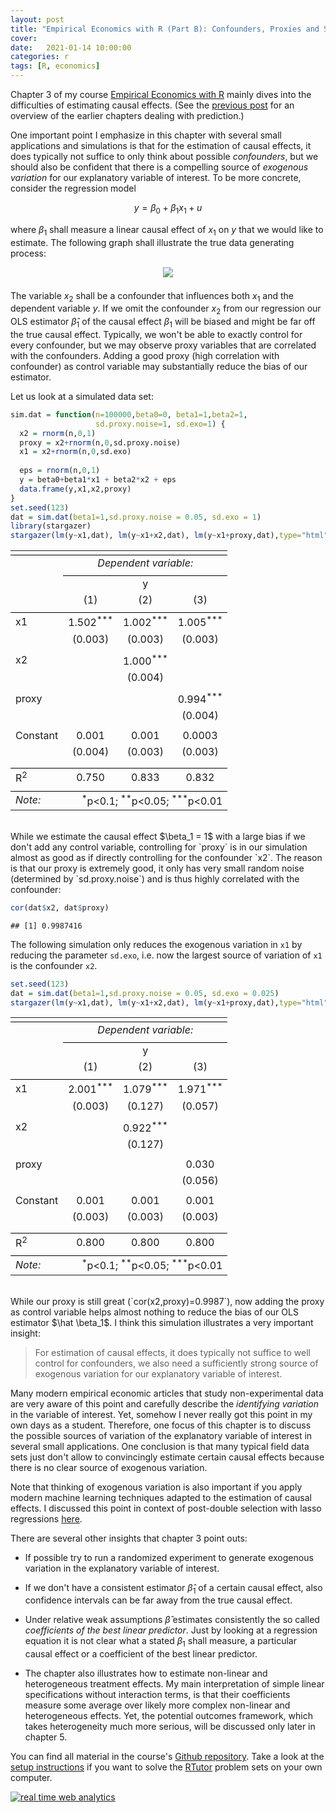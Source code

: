 ```yaml
---
layout: post
title: "Empirical Economics with R (Part B): Confounders, Proxies and Sources of Exogenous Variations"
cover: 
date:   2021-01-14 10:00:00
categories: r
tags: [R, economics]
---
```


Chapter 3 of my course [Empirical Economics with R](https://github.com/skranz/empecon) mainly dives into the difficulties of estimating causal effects. (See the [previous post](http://skranz.github.io/r/2021/01/09/EmpEconA.html) for an overview of the earlier chapters dealing with prediction.)

One important point I emphasize in this chapter with several small applications and simulations is that for the estimation of causal effects, it does typically not suffice to only think about possible *confounders*, but we should also be confident that there is a compelling source of *exogenous variation* for our explanatory variable of interest. To be more concrete, consider the regression model

$$y = \beta_0 + \beta_1 x_1 + u$$

where $\beta_1$ shall measure a linear causal effect of $x_1$ on $y$ that we would like to estimate. The following graph shall illustrate the true data generating process:

<center>
<a href="ejd.econ.mathematik.uni-ulm.de"><img src="http://skranz.github.io/images/empecon/proxy_sim.svg" style="max-width: 100%; margin-bottom: 0.5em;"></a>
</center>

The variable $x_2$ shall be a confounder that influences both $x_1$ and the dependent variable $y$. If we omit the confounder $x_2$ from our regression our OLS estimator $\hat \beta_1$ of the causal effect $\beta_1$ will be biased and might be far off the true causal effect. Typically, we won't be able to exactly control for every confounder, but we may observe proxy variables that are correlated with the confounders. Adding a good proxy (high correlation with confounder) as control variable may substantially reduce the bias of our estimator.  

Let us look at a simulated data set:

```r
sim.dat = function(n=100000,beta0=0, beta1=1,beta2=1,
                   sd.proxy.noise=1, sd.exo=1) {
  x2 = rnorm(n,0,1)
  proxy = x2+rnorm(n,0,sd.proxy.noise)
  x1 = x2+rnorm(n,0,sd.exo)
  
  eps = rnorm(n,0,1)
  y = beta0+beta1*x1 + beta2*x2 + eps
  data.frame(y,x1,x2,proxy)
}
set.seed(123)
dat = sim.dat(beta1=1,sd.proxy.noise = 0.05, sd.exo = 1)
library(stargazer)
stargazer(lm(y~x1,dat), lm(y~x1+x2,dat), lm(y~x1+proxy,dat),type="html", keep.stat = c("rsq"))
```


<table style="text-align:center"><tr><td colspan="4" style="border-bottom: 1px solid black"></td></tr><tr><td style="text-align:left"></td><td colspan="3"><em>Dependent variable:</em></td></tr>
<tr><td></td><td colspan="3" style="border-bottom: 1px solid black"></td></tr>
<tr><td style="text-align:left"></td><td colspan="3">y</td></tr>
<tr><td style="text-align:left"></td><td>(1)</td><td>(2)</td><td>(3)</td></tr>
<tr><td colspan="4" style="border-bottom: 1px solid black"></td></tr><tr><td style="text-align:left">x1</td><td>1.502<sup>***</sup></td><td>1.002<sup>***</sup></td><td>1.005<sup>***</sup></td></tr>
<tr><td style="text-align:left"></td><td>(0.003)</td><td>(0.003)</td><td>(0.003)</td></tr>
<tr><td style="text-align:left"></td><td></td><td></td><td></td></tr>
<tr><td style="text-align:left">x2</td><td></td><td>1.000<sup>***</sup></td><td></td></tr>
<tr><td style="text-align:left"></td><td></td><td>(0.004)</td><td></td></tr>
<tr><td style="text-align:left"></td><td></td><td></td><td></td></tr>
<tr><td style="text-align:left">proxy</td><td></td><td></td><td>0.994<sup>***</sup></td></tr>
<tr><td style="text-align:left"></td><td></td><td></td><td>(0.004)</td></tr>
<tr><td style="text-align:left"></td><td></td><td></td><td></td></tr>
<tr><td style="text-align:left">Constant</td><td>0.001</td><td>0.001</td><td>0.0003</td></tr>
<tr><td style="text-align:left"></td><td>(0.004)</td><td>(0.003)</td><td>(0.003)</td></tr>
<tr><td style="text-align:left"></td><td></td><td></td><td></td></tr>
<tr><td colspan="4" style="border-bottom: 1px solid black"></td></tr><tr><td style="text-align:left">R<sup>2</sup></td><td>0.750</td><td>0.833</td><td>0.832</td></tr>
<tr><td colspan="4" style="border-bottom: 1px solid black"></td></tr><tr><td style="text-align:left"><em>Note:</em></td><td colspan="3" style="text-align:right"><sup>*</sup>p<0.1; <sup>**</sup>p<0.05; <sup>***</sup>p<0.01</td></tr>
</table>

<br>
While we estimate the causal effect $\beta_1 = 1$ with a large bias if we don't add any control variable, controlling for `proxy` is in our simulation almost as good as if directly controlling for the confounder `x2`. The reason is that our proxy is extremely good, it only has very small random noise (determined by `sd.proxy.noise`) and is thus highly correlated with the confounder: 


```r
cor(dat$x2, dat$proxy)
```

```
## [1] 0.9987416
```

The following simulation only reduces the exogenous variation in `x1` by reducing the parameter `sd.exo`, i.e. now the largest source of variation of `x1` is the confounder `x2`.


```r
set.seed(123)
dat = sim.dat(beta1=1,sd.proxy.noise = 0.05, sd.exo = 0.025)
stargazer(lm(y~x1,dat), lm(y~x1+x2,dat), lm(y~x1+proxy,dat),type="html",keep.stat = c("rsq"))
```


<table style="text-align:center"><tr><td colspan="4" style="border-bottom: 1px solid black"></td></tr><tr><td style="text-align:left"></td><td colspan="3"><em>Dependent variable:</em></td></tr>
<tr><td></td><td colspan="3" style="border-bottom: 1px solid black"></td></tr>
<tr><td style="text-align:left"></td><td colspan="3">y</td></tr>
<tr><td style="text-align:left"></td><td>(1)</td><td>(2)</td><td>(3)</td></tr>
<tr><td colspan="4" style="border-bottom: 1px solid black"></td></tr><tr><td style="text-align:left">x1</td><td>2.001<sup>***</sup></td><td>1.079<sup>***</sup></td><td>1.971<sup>***</sup></td></tr>
<tr><td style="text-align:left"></td><td>(0.003)</td><td>(0.127)</td><td>(0.057)</td></tr>
<tr><td style="text-align:left"></td><td></td><td></td><td></td></tr>
<tr><td style="text-align:left">x2</td><td></td><td>0.922<sup>***</sup></td><td></td></tr>
<tr><td style="text-align:left"></td><td></td><td>(0.127)</td><td></td></tr>
<tr><td style="text-align:left"></td><td></td><td></td><td></td></tr>
<tr><td style="text-align:left">proxy</td><td></td><td></td><td>0.030</td></tr>
<tr><td style="text-align:left"></td><td></td><td></td><td>(0.056)</td></tr>
<tr><td style="text-align:left"></td><td></td><td></td><td></td></tr>
<tr><td style="text-align:left">Constant</td><td>0.001</td><td>0.001</td><td>0.001</td></tr>
<tr><td style="text-align:left"></td><td>(0.003)</td><td>(0.003)</td><td>(0.003)</td></tr>
<tr><td style="text-align:left"></td><td></td><td></td><td></td></tr>
<tr><td colspan="4" style="border-bottom: 1px solid black"></td></tr><tr><td style="text-align:left">R<sup>2</sup></td><td>0.800</td><td>0.800</td><td>0.800</td></tr>
<tr><td colspan="4" style="border-bottom: 1px solid black"></td></tr><tr><td style="text-align:left"><em>Note:</em></td><td colspan="3" style="text-align:right"><sup>*</sup>p<0.1; <sup>**</sup>p<0.05; <sup>***</sup>p<0.01</td></tr>
</table>

<br>
While our proxy is still great (`cor(x2,proxy)=0.9987`), now adding the proxy as control variable helps almost nothing to reduce the bias of our OLS estimator $\hat \beta_1$. I think this simulation illustrates a very important insight:

> For estimation of causal effects, it does typically not suffice to well control for confounders, we also need a sufficiently strong source of exogenous variation for our explanatory variable of interest.

Many modern empirical economic articles that study non-experimental data are very aware of this point and carefully describe the *identifying variation* in the variable of interest. Yet, somehow I never really got this point in my own days as a student. Therefore, one focus of this chapter is to discuss the possible sources of variation of the explanatory variable of interest in several small applications. One conclusion is that many typical field data sets just don't allow to convincingly estimate certain causal effects because there is no clear source of exogenous variation.

Note that thinking of exogenous variation is also important if you apply modern machine learning techniques adapted to the estimation of causal effects. I discussed this point in context of post-double selection with lasso regressions [here](https://skranz.github.io//r/2020/09/14/LassoCausality.html).

There are several other insights that chapter 3 point outs:

- If possible try to run a randomized experiment to generate exogenous variation in the explanatory variable of interest.

- If we don't have a consistent estimator $\hat \beta_1$ of a certain causal effect, also confidence intervals can be far away from the true causal effect.

- Under relative weak assumptions $\hat \beta$  estimates consistently the so called *coefficients of the best linear predictor*. Just by looking at a regression equation it is not clear what a stated $\beta_1$ shall measure, a particular causal effect or a coefficient of the best linear predictor. 

- The chapter also illustrates how to estimate non-linear and heterogeneous treatment effects. My main interpretation of simple linear specifications without interaction terms, is that their coefficients measure some average over likely more complex non-linear and heterogeneous effects. Yet, the potential outcomes framework, which takes heterogeneity much more serious, will be discussed only later in chapter 5. 

You can find all material in the course's [Github repository](https://github.com/skranz/empecon). Take a look at the [setup instructions](https://htmlpreview.github.io/?https://github.com/skranz/empecon/blob/main/setup/setup.html) if you want to solve the [RTutor](https://github.com/skranz/RTutor) problem sets on your own computer.


<script type="text/javascript">
var sc_project=12455234; 
var sc_invisible=1; 
var sc_security="36f1b76e"; 
var sc_client_storage="disabled"; 
</script>
<script type="text/javascript"
src="https://www.statcounter.com/counter/counter.js"
async></script>
<noscript><div class="statcounter"><a title="real time web
analytics" href="https://statcounter.com/"
target="_blank"><img class="statcounter"
src="https://c.statcounter.com/12455234/0/36f1b76e/1/"
alt="real time web analytics"></a></div></noscript>



